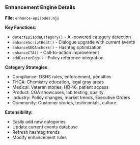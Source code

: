 ### Enhancement Engine Details

**File:** `enhance-episodes.mjs`

**Key Functions:**

- `detectEpisodeCategory()` - AI-powered category detection
- `enhanceScriptBeat()` - Dialogue upgrade with current events
- `enhanceSEOAnchors()` - Hashtag optimization
- `enhanceCTA()` - Call-to-action improvement
- `addEasterEgg()` - Policy reference integration

**Category Strategies:**

- Compliance: DSHS rules, enforcement, penalties
- THCA: Chemistry education, legal gray areas
- Medical: Veteran stories, HB 46, patient access
- Product: COA showcases, lab testing, quality
- Industry: Policy changes, market trends, Executive Orders
- Community: Customer stories, testimonials, culture

**Extensibility:**

- Easily add new categories
- Update current events database
- Refresh hashtag trends
- Modify enhancement rules

